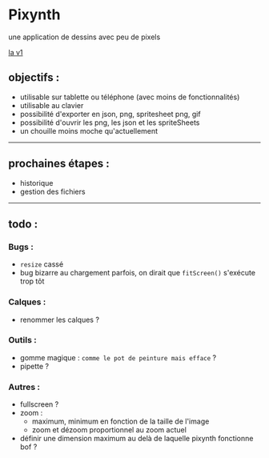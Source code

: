 # Pixynth

une application de dessins avec peu de pixels

[la v1](http://achtaitaipai.free.fr/dessin/)

## objectifs :

- utilisable sur tablette ou téléphone (avec moins de fonctionnalités)
- utilisable au clavier
- possibilité d'exporter en json, png, spritesheet png, gif
- possibilité d'ouvrir les png, les json et les spriteSheets
- un chouille moins moche qu'actuellement

---

## prochaines étapes :

- historique
- gestion des fichiers

---

## todo :

### Bugs :

- `resize` cassé
- bug bizarre au chargement parfois, on dirait que `fitScreen()` s'exécute trop tôt

### Calques :

- renommer les calques ?

### Outils :

- gomme magique : `comme le pot de peinture mais efface` ?
- pipette ?

### Autres :

- fullscreen ?
- zoom :
  - maximum, minimum en fonction de la taille de l'image
  - zoom et dézoom proportionnel au zoom actuel
- définir une dimension maximum au delà de laquelle pixynth fonctionne bof ?
